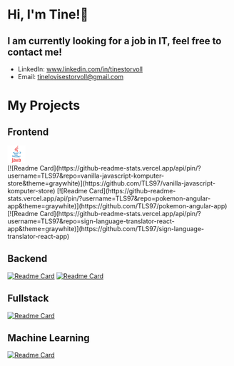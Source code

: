 # Hi, I'm Tine!👋
## I am currently looking for a job in IT, feel free to contact me!
* LinkedIn: www.linkedin.com/in/tinestorvoll
* Email: tinelovisestorvoll@gmail.com

# My Projects
## Frontend
<div>
  <img src="https://github.com/devicons/devicon/blob/master/icons/java/java-original-wordmark.svg" title="Bootstrap" alt="Bootstrap" width="40" height="40"/>&nbsp;
</div>
[![Readme Card](https://github-readme-stats.vercel.app/api/pin/?username=TLS97&repo=vanilla-javascript-komputer-store&theme=graywhite)](https://github.com/TLS97/vanilla-javascript-komputer-store)
[![Readme Card](https://github-readme-stats.vercel.app/api/pin/?username=TLS97&repo=pokemon-angular-app&theme=graywhite)](https://github.com/TLS97/pokemon-angular-app)
[![Readme Card](https://github-readme-stats.vercel.app/api/pin/?username=TLS97&repo=sign-language-translator-react-app&theme=graywhite)](https://github.com/TLS97/sign-language-translator-react-app)

## Backend
[![Readme Card](https://github-readme-stats.vercel.app/api/pin/?username=TLS97&repo=rpg-heroes-dotnet&theme=graywhite)](https://github.com/TLS97/rpg-heroes-dotnet)
[![Readme Card](https://github-readme-stats.vercel.app/api/pin/?username=TLS97&repo=movie-characters-asp.net-core-web-api&theme=graywhite)](https://github.com/TLS97/movie-characters-asp.net-core-web-api)

## Fullstack
[![Readme Card](https://github-readme-stats.vercel.app/api/pin/?username=TLS97&repo=train-ticket-application&theme=graywhite)](https://github.com/TLS97/train-ticket-application)

## Machine Learning
[![Readme Card](https://github-readme-stats.vercel.app/api/pin/?username=TLS97&repo=face-mask-detection&theme=graywhite)](https://github.com/TLS97/face-mask-detection)
